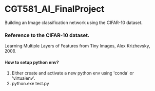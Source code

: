 # CGT581_AI_FinalProject
Building an Image classification network using the CIFAR-10 dataset.

### Reference to the CIFAR-10 dataset.
Learning Multiple Layers of Features from Tiny Images, Alex Krizhevsky, 2009.

#### How to setup python env?
1. Either create and activate a new python env using 'conda' or 'virtualenv'.
2. python.exe test.py
